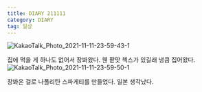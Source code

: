 ```yaml
---
title: DIARY 211111
category: DIARY
tag: 일상
---
```

![KakaoTalk_Photo_2021-11-11-23-59-43-1](https://user-images.githubusercontent.com/81026531/141319891-9b7961e8-81b3-4d0e-96f5-f58fc9644a64.jpeg)


집에 먹을 게 하나도 없어서 장봐왔다. 웬 팥맛 첵스가 있길래 냉큼 집어왔다.
![KakaoTalk_Photo_2021-11-11-23-59-50-1](https://user-images.githubusercontent.com/81026531/141319877-8a1cff28-68c9-4614-a8d5-5263e80e514c.jpeg)


장봐온 걸로 나폴리탄 스파게티를 만들었다. 일본 생각났다.
